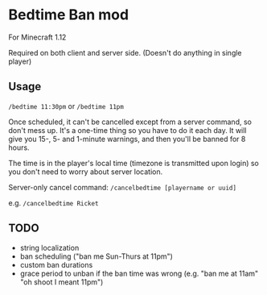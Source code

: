 Bedtime Ban mod
===
For Minecraft 1.12

Required on both client and server side. (Doesn't do anything in single player)

Usage
---

`/bedtime 11:30pm`
or
`/bedtime 11pm`

Once scheduled, it can't be cancelled except from a server command, so don't mess up. It's a one-time thing so you have to do it each day. It will give you 15-, 5- and 1-minute warnings, and then you'll be banned for 8 hours.

The time is in the player's local time (timezone is transmitted upon login) so you don't need to worry about server location.

Server-only cancel command: `/cancelbedtime [playername or uuid]`

e.g. `/cancelbedtime Ricket`

TODO
---

* string localization
* ban scheduling ("ban me Sun-Thurs at 11pm")
* custom ban durations
* grace period to unban if the ban time was wrong (e.g. "ban me at 11am" "oh shoot I meant 11pm")
